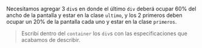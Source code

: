 Necesitamos agregar 3 `div`s en donde el último `div` deberá ocupar 60% del ancho de la pantalla y estar en la clase `ultimo`, y los 2 primeros deben ocupar un 20% de la pantalla cada uno y estar en la clase `primeros`.

> Escribí dentro del `container` los `div`s con las especificaciones que acabamos de describir.


